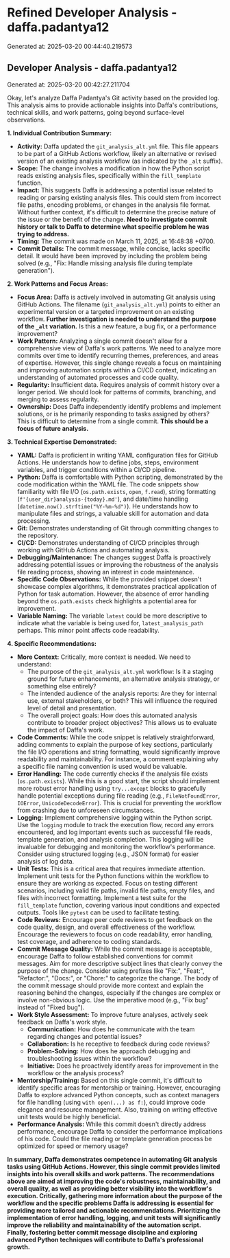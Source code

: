 # Refined Developer Analysis - daffa.padantya12
Generated at: 2025-03-20 00:44:40.219573

## Developer Analysis - daffa.padantya12
Generated at: 2025-03-20 00:42:27.211704

Okay, let's analyze Daffa Padantya's Git activity based on the provided log. This analysis aims to provide actionable insights into Daffa's contributions, technical skills, and work patterns, going beyond surface-level observations.

**1. Individual Contribution Summary:**

*   **Activity:** Daffa updated the `git_analysis_alt.yml` file. This file appears to be part of a GitHub Actions workflow, likely an alternative or revised version of an existing analysis workflow (as indicated by the `_alt` suffix).
*   **Scope:** The change involves a modification in how the Python script reads existing analysis files, specifically within the `fill_template` function.
*   **Impact:** This suggests Daffa is addressing a potential issue related to reading or parsing existing analysis files. This could stem from incorrect file paths, encoding problems, or changes in the analysis file format. Without further context, it's difficult to determine the precise nature of the issue or the benefit of the change. **Need to investigate commit history or talk to Daffa to determine what specific problem he was trying to address.**
*   **Timing:** The commit was made on March 11, 2025, at 16:48:38 +0700.
*   **Commit Details:** The commit message, while concise, lacks specific detail. It would have been improved by including the problem being solved (e.g., "Fix: Handle missing analysis file during template generation").

**2. Work Patterns and Focus Areas:**

*   **Focus Area:** Daffa is actively involved in automating Git analysis using GitHub Actions. The filename (`git_analysis_alt.yml`) points to either an experimental version or a targeted improvement on an existing workflow.  **Further investigation is needed to understand the purpose of the `_alt` variation.**  Is this a new feature, a bug fix, or a performance improvement?
*   **Work Pattern:** Analyzing a single commit doesn't allow for a comprehensive view of Daffa's work patterns. We need to analyze more commits over time to identify recurring themes, preferences, and areas of expertise. However, this single change reveals a focus on maintaining and improving automation scripts within a CI/CD context, indicating an understanding of automated processes and code quality.
*   **Regularity:** Insufficient data. Requires analysis of commit history over a longer period. We should look for patterns of commits, branching, and merging to assess regularity.
*   **Ownership:** Does Daffa independently identify problems and implement solutions, or is he primarily responding to tasks assigned by others? This is difficult to determine from a single commit. **This should be a focus of future analysis.**

**3. Technical Expertise Demonstrated:**

*   **YAML:** Daffa is proficient in writing YAML configuration files for GitHub Actions. He understands how to define jobs, steps, environment variables, and trigger conditions within a CI/CD pipeline.
*   **Python:** Daffa is comfortable with Python scripting, demonstrated by the code modification within the YAML file. The code snippets show familiarity with file I/O (`os.path.exists`, `open`, `f.read`), string formatting (`f'{user_dir}analysis-{today}.md'`), and date/time handling (`datetime.now().strftime("%Y-%m-%d")`). He understands how to manipulate files and strings, a valuable skill for automation and data processing.
*   **Git:** Demonstrates understanding of Git through committing changes to the repository.
*   **CI/CD:** Demonstrates understanding of CI/CD principles through working with GitHub Actions and automating analysis.
*   **Debugging/Maintenance:** The changes suggest Daffa is proactively addressing potential issues or improving the robustness of the analysis file reading process, showing an interest in code maintenance.
*   **Specific Code Observations:** While the provided snippet doesn't showcase complex algorithms, it demonstrates practical application of Python for task automation. However, the absence of error handling beyond the `os.path.exists` check highlights a potential area for improvement.
*  **Variable Naming:** The variable `latest` could be more descriptive to indicate what the variable is being used for, `latest_analysis_path` perhaps. This minor point affects code readability.

**4. Specific Recommendations:**

*   **More Context:**  Critically, more context is needed. We need to understand:
    *   The purpose of the `git_analysis_alt.yml` workflow: Is it a staging ground for future enhancements, an alternative analysis strategy, or something else entirely?
    *   The intended audience of the analysis reports: Are they for internal use, external stakeholders, or both? This will influence the required level of detail and presentation.
    *   The overall project goals: How does this automated analysis contribute to broader project objectives? This allows us to evaluate the impact of Daffa's work.
*   **Code Comments:** While the code snippet is relatively straightforward, adding comments to explain the purpose of key sections, particularly the file I/O operations and string formatting, would significantly improve readability and maintainability. For instance, a comment explaining why a specific file naming convention is used would be valuable.
*   **Error Handling:** The code currently checks if the analysis file exists (`os.path.exists`). While this is a good start, the script should implement more robust error handling using `try...except` blocks to gracefully handle potential exceptions during file reading (e.g., `FileNotFoundError`, `IOError`, `UnicodeDecodeError`). This is crucial for preventing the workflow from crashing due to unforeseen circumstances.
*   **Logging:** Implement comprehensive logging within the Python script. Use the `logging` module to track the execution flow, record any errors encountered, and log important events such as successful file reads, template generation, and analysis completion. This logging will be invaluable for debugging and monitoring the workflow's performance.  Consider using structured logging (e.g., JSON format) for easier analysis of log data.
*   **Unit Tests:** This is a critical area that requires immediate attention. Implement unit tests for the Python functions within the workflow to ensure they are working as expected. Focus on testing different scenarios, including valid file paths, invalid file paths, empty files, and files with incorrect formatting. Implement a test suite for the `fill_template` function, covering various input conditions and expected outputs. Tools like `pytest` can be used to facilitate testing.
*   **Code Reviews:** Encourage peer code reviews to get feedback on the code quality, design, and overall effectiveness of the workflow. Encourage the reviewers to focus on code readability, error handling, test coverage, and adherence to coding standards.
*   **Commit Message Quality:**  While the commit message is acceptable, encourage Daffa to follow established conventions for commit messages. Aim for more descriptive subject lines that clearly convey the purpose of the change. Consider using prefixes like "Fix:", "Feat:", "Refactor:", "Docs:", or "Chore:" to categorize the change. The body of the commit message should provide more context and explain the reasoning behind the changes, especially if the changes are complex or involve non-obvious logic.  Use the imperative mood (e.g., "Fix bug" instead of "Fixed bug").
*   **Work Style Assessment:**  To improve future analyses, actively seek feedback on Daffa's work style.
    *   **Communication:** How does he communicate with the team regarding changes and potential issues?
    *   **Collaboration:** Is he receptive to feedback during code reviews?
    *   **Problem-Solving:** How does he approach debugging and troubleshooting issues within the workflow?
    *   **Initiative:** Does he proactively identify areas for improvement in the workflow or the analysis process?
*   **Mentorship/Training:** Based on this single commit, it's difficult to identify specific areas for mentorship or training. However, encouraging Daffa to explore advanced Python concepts, such as context managers for file handling (using `with open(...) as f:`), could improve code elegance and resource management.  Also, training on writing effective unit tests would be highly beneficial.
*   **Performance Analysis:** While this commit doesn't directly address performance, encourage Daffa to consider the performance implications of his code. Could the file reading or template generation process be optimized for speed or memory usage?

**In summary, Daffa demonstrates competence in automating Git analysis tasks using GitHub Actions. However, this single commit provides limited insights into his overall skills and work patterns. The recommendations above are aimed at improving the code's robustness, maintainability, and overall quality, as well as providing better visibility into the workflow's execution. Critically, gathering more information about the purpose of the workflow and the specific problems Daffa is addressing is essential for providing more tailored and actionable recommendations. Prioritizing the implementation of error handling, logging, and unit tests will significantly improve the reliability and maintainability of the automation script. Finally, fostering better commit message discipline and exploring advanced Python techniques will contribute to Daffa's professional growth.**
